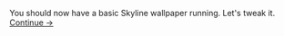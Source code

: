 
You should now have a basic Skyline wallpaper running. Let's tweak it.
[Continue →](customization.md)

<!--{p:.pull-box}-->